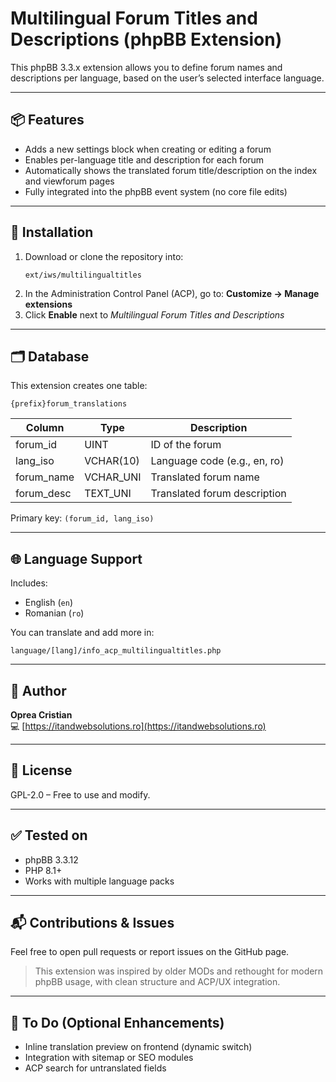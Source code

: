 # Multilingual Forum Titles and Descriptions (phpBB Extension)

This phpBB 3.3.x extension allows you to define forum names and descriptions per language, based on the user’s selected interface language.

---

## 📦 Features

- Adds a new settings block when creating or editing a forum
- Enables per-language title and description for each forum
- Automatically shows the translated forum title/description on the index and viewforum pages
- Fully integrated into the phpBB event system (no core file edits)

---

## 🧩 Installation

1. Download or clone the repository into:
   ```
   ext/iws/multilingualtitles
   ```
2. In the Administration Control Panel (ACP), go to:
   **Customize → Manage extensions**
3. Click **Enable** next to *Multilingual Forum Titles and Descriptions*

---

## 🗂 Database

This extension creates one table:

```
{prefix}forum_translations
```

| Column      | Type         | Description                         |
|-------------|--------------|-------------------------------------|
| forum_id    | UINT         | ID of the forum                     |
| lang_iso    | VCHAR(10)    | Language code (e.g., en, ro)       |
| forum_name  | VCHAR_UNI    | Translated forum name              |
| forum_desc  | TEXT_UNI     | Translated forum description       |

Primary key: `(forum_id, lang_iso)`

---

## 🌐 Language Support

Includes:
- English (`en`)
- Romanian (`ro`)

You can translate and add more in:
```
language/[lang]/info_acp_multilingualtitles.php
```

---

## 👤 Author

**Oprea Cristian**  
💻 [https://itandwebsolutions.ro](https://itandwebsolutions.ro)

---

## 📜 License

GPL-2.0 – Free to use and modify.

---

## ✅ Tested on
- phpBB 3.3.12
- PHP 8.1+
- Works with multiple language packs

---

## 📬 Contributions & Issues

Feel free to open pull requests or report issues on the GitHub page.

> This extension was inspired by older MODs and rethought for modern phpBB usage, with clean structure and ACP/UX integration.

---

## 🚀 To Do (Optional Enhancements)
- Inline translation preview on frontend (dynamic switch)
- Integration with sitemap or SEO modules
- ACP search for untranslated fields
